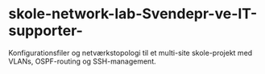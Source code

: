 # skole-network-lab-Svendepr-ve-IT-supporter-
Konfigurationsfiler og netværkstopologi til et multi-site skole-projekt med VLANs, OSPF-routing og SSH-management.
